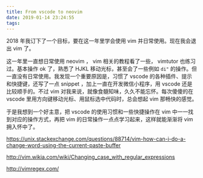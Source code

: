 ```yaml
---
title: From vscode to neovim
date: 2019-01-14 23:24:55
tags:
---
```


2018 年我订下了一个目标，要在这一年里学会使用 vim 并日常使用。现在我会退出 vim 了。

这一年里一直想日常使用 neovim ， vim 相关的教程看了一些， vimtutor 也练习过。基本操作 ok 了，熟悉了 HJKL 移动光标，甚至会了一些例如 `di"` 的操作。但一直没有日常使用。我发现一个重要原因是，习惯了 vscode 的各种插件、提示和快捷键，还写了一点 snippet ，加上一直在开发微信小程序，用 vscode 还是比较顺手的。不过 vim 对我来说，就像食髓知味，久久不能忘怀。每次傻傻的在 vscode 里用方向键移动光标、用鼠标选中代码时，总会想起 vim 那畅快的感觉。

于是我想到一个好主意，把 vscode 的使用习惯和一些快捷操作在 vim 中一一找到对应的操作方式，再把 vim 的日常操作一点点学习起来，这样就能渐渐将 vim 拥入怀中了。

https://unix.stackexchange.com/questions/88714/vim-how-can-i-do-a-change-word-using-the-current-paste-buffer

http://vim.wikia.com/wiki/Changing_case_with_regular_expressions

http://vimregex.com/



